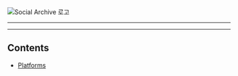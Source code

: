 
<img src='https://sarc.kr/static/img/sa2.png' alt='Social Archive 로고' />

---


---


## Contents

- [Platforms](#platforms)
